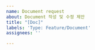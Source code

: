 ```yaml
---
name: Document request
about: Document 작성 및 수정 제안
title: "[Doc]"
labels: 'Type: Feature/Document'
assignees: ''

---
```



